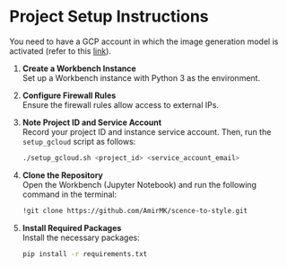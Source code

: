 
# Project Setup Instructions

You need to have a GCP account in which the image generation model is activated (refer to this [link](https://cloud.google.com/vertex-ai/generative-ai/docs/image/overview)).

1. **Create a Workbench Instance**  
   Set up a Workbench instance with Python 3 as the environment.

2. **Configure Firewall Rules**  
   Ensure the firewall rules allow access to external IPs.

3. **Note Project ID and Service Account**  
   Record your project ID and instance service account. Then, run the `setup_gcloud` script as follows:
   ```bash
   ./setup_gcloud.sh <project_id> <service_account_email>
   ```

4. **Clone the Repository**  
   Open the Workbench (Jupyter Notebook) and run the following command in the terminal:
   ```bash
   !git clone https://github.com/AmirMK/scence-to-style.git
   ```

5. **Install Required Packages**  
   Install the necessary packages:
   ```bash
   pip install -r requirements.txt
   ```
